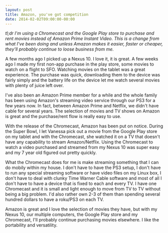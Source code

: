 ```yaml
---
layout: post
title: Amazon, you've got competition
date: 2014-02-02T09:00:00-00:00
---
```


*tl;dr I'm using a Chromecast and the Google Play store to purchase and rent movies instead of Amazon Prime Instant Video. This is a change from what I've been doing and unless Amazon makes it easier, faster or cheaper, they'll probably continue to loose business from me.*

A few months ago I picked up a Nexus 10. I love it, it is great. A few weeks ago I made my first non-app purchase in the play store, some movies to watch on a flight to SFO. Watching movies on the tablet was a great experience. The purchase was quick, downloading them to the device was fairly simply and the battery life on the device let me watch several movies with plenty of juice left over.

I've also been an Amazon Prime member for a while and the whole family has been using Amazon's streaming video service through our PS3 for a few years now. In fact, between Amazon Prime and Netflix, we didn't have cable for several years. The selection of movies and TV shows on Amazon is great and the purchase/rent flow is really easy to use.

With the release of the Chromecast, Amazon has been put on notice. During the Super Bowl, I let Vanessa pick out a movie from the Google Play store on my tablet and with the Chromecast, she watched it on a TV that doesn't have any capability to stream Amazon/Netflix. Using the Chromecast to watch a video purchased and streamed from my Nexus 10 was super easy and my 7 year old figured out pretty quickly.

What the Chromecast does for me is make streaming something that I can do mobily within my house. I don't have to have the PS3 setup, I don't have to run any special streaming software or have video files on my Linux box, I don't have to deal with clunky Time Warner Cable software and most of all I don't have to have a device that is fixed to each and every TV. I have one Chromecast and it is small and light enough to move from TV to TV without being a big problem. I'd also rather own 2-3 of them than spending several hundred dollars to have a roku/PS3 on each TV.

Amazon is great and I love the selection of movies they have, but with my Nexus 10, our multiple computers, the Google Play store and my Chromecast, I'll probably continue purchasing movies elsewhere. I like the portability and versatility.
